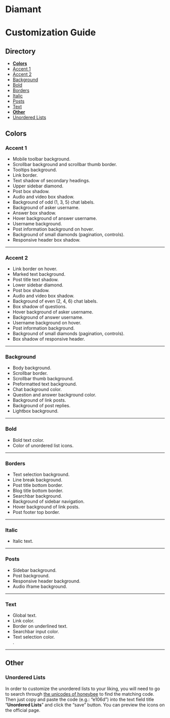 # Diamant
<h1>Customization Guide</h1>

<h2>Directory</h2>
<ul>
  <li><a href="#colors" title="jump to colors"><b>Colors</b></a></li>
  <li><a href="#accent-1" title="jump to accent 1">Accent 1</a></li>
  <li><a href="#accent-2" title="jump to accent 2">Accent 2</a></li>
  <li><a href="#background" title="jump to background">Background</a></li>
  <li><a href="#bold" title="jump to bold">Bold</a></li>
  <li><a href="#borders" title="jump to borders">Borders</a></li>
  <li><a href="#italic" title="jump to italic">Italic</a></li>
  <li><a href="#posts" title="jump to posts">Posts</a></li>
  <li><a href="#text" title="jump to text">Text</a></li>      
  <li><a href="#other" title="jump to other aspects"><b>Other</b></a></li>
  <li><a href="#unordered-lists" title="jump to unordered lists">Unordered Lists</a></li>  
</ul>  

<h2>Colors</h2>
<h3>Accent 1</h3>
<ul>
  <li>Mobile toolbar background.</li>
  <li>Scrollbar background and scrollbar thumb border.</li>
  <li>Tooltips background.</li>
  <li>Link border.</li>
  <li>Text shadow of secondary headings.</li>
  <li>Upper sidebar diamond.</li>
  <li>Post box shadow.</li>
  <li>Audio and video box shadow.</li>
  <li>Background of odd (1, 3, 5) chat labels.</li>
  <li>Background of asker username.</li>
  <li>Answer box shadow.</li>
  <li>Hover background of answer username.</li>
  <li>Username background.</li>
  <li>Post information background on hover.</li>
  <li>Background of small diamonds (pagination, controls).</li>
  <li>Responsive header box shadow.</li>
</ul> 

<hr>

<h3>Accent 2</h3>
<ul>
  <li>Link border on hover.</li>
  <li>Marked text background.</li>
  <li>Post title text shadow.</li>
  <li>Lower sidebar diamond.</li>
  <li>Post box shadow.</li>
  <li>Audio and video box shadow.</li>
  <li>Background of even (2, 4, 6) chat labels.</li>
  <li>Box shadow of questions.</li>
  <li>Hover background of asker username.</li>
  <li>Background of answer username.</li>
  <li>Username background on hover.</li>
  <li>Post information background.</li>
  <li>Background of small diamonds (pagination, controls).</li>
  <li>Box shadow of responsive header.</li>
</ul>    

<hr>

<h3>Background</h3>
<ul>
  <li>Body background.</li>
  <li>Scrollbar border.</li>
  <li>Scrollbar thumb background.</li>
  <li>Preformatted text background.</li>
  <li>Chat background color.</li>
  <li>Question and answer background color.</li>
  <li>Background of link posts.</li>
  <li>Background of post replies.</li>
  <li>Lightbox background.</li>
</ul>    

<hr>

<h3>Bold</h3>
<ul>
  <li>Bold text color.</li>
  <li>Color of unordered list icons.</li>
</ul>

<hr>

<h3>Borders</h3>
<ul>
  <li>Text selection background.</li>
  <li>Line break background.</li>
  <li>Post title bottom border.</li>
  <li>Blog title bottom border.</li>
  <li>Searchbar background.</li>
  <li>Background of sidebar navigation.</li>
  <li>Hover background of link posts.</li>
  <li>Post footer top border.</li>
</ul>    

<hr>

<h3>Italic</h3>
<ul>
  <li>Italic text.</li>
</ul>

<hr>

<h3>Posts</h3>
<ul>
  <li>Sidebar background.</li>
  <li>Post background.</li>
  <li>Responsive header background.</li>
  <li>Audio iframe background.</li>
</ul>

<hr>

<h3>Text</h3>
<ul>
  <li>Global text.</li>
  <li>Link color.</li>
  <li>Border on underlined text.</li>
  <li>Searchbar input color.</li>
  <li>Text selection color.</li>.
</ul>

<hr>

<h2>Other</h2>
<h3>Unordered Lists</h3>
In order to customize the unordered lists to your liking, you will need to go to search through <a href="http://themehive.co/honeybee#_=_" title="honeybee icon font | by themehive">the unicodes of honeybee</a> to find the matching code. Then just copy and paste the code (e.g.: “e106d”) into the text field title “<b>Unordered Lists</b>” and click the “save” button. You can preview the icons on the official page.
